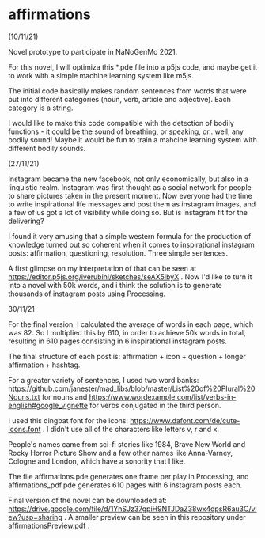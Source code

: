 # affirmations

(10/11/21)

Novel prototype to participate in NaNoGenMo 2021. 

For this novel, I will optimiza this *.pde file into a p5js code, and maybe get it to work with a simple machine learning system like m5js. 

The initial code basically makes random sentences from words that were put into different categories (noun, verb, article and adjective). Each category is a string. 

I would like to make this code compatible with the detection of bodily functions - it could be the sound of breathing, or speaking, or.. well, any bodily sound! 
Maybe it would be fun to train a mahcine learning system with different bodily sounds. 

(27/11/21)

Instagram became the new facebook, not only economically, but also in a linguistic realm. Instagram was first thought as a social network for people to share pictures taken in the present moment. Now everyone had the time to write inspirational life messages and post them as instagram images, and a few of us got a lot of visibility while doing so. But is instagram fit for the delivering?

I found it very amusing that a simple western formula for the production of knowledge turned out so coherent when it comes to inspirational instagram posts: affirmation, questioning, resolution. Three simple sentences. 

A first glimpse on my interpretation of that can be seen at https://editor.p5js.org/iverubini/sketches/seAX5ibyX . Now I'd like to turn it into a novel with 50k words, and i think the solution is to generate thousands of instagram posts using Processing. 

30/11/21

For the final version, I calculated the average of words in each page, which was 82. So I multiplied this by 610, in order to achieve 50k words in total, resulting in 610 pages consisting in 6 inspirational instagram posts. 

The final structure of each post is: affirmation + icon + question + longer affirmation + hashtag. 

For a greater variety of sentences, I used two word banks: https://github.com/janester/mad_libs/blob/master/List%20of%20Plural%20Nouns.txt for nouns and https://www.wordexample.com/list/verbs-in-english#google_vignette for verbs conjugated in the third person. 

I used this dingbat font for the icons: https://www.dafont.com/de/cute-icons.font . I didn't use all of the characters like letters v, r and x. 

People's names came from sci-fi stories like 1984, Brave New World and Rocky Horror Picture Show and a few other names like Anna-Varney, Cologne and London, which have a sonority that I like.

The file affirmations.pde generates one frame per play in Processing, and affirmations_pdf.pde generates 610 pages with 6 instagram posts each. 

Final version of the novel can be downloaded at: https://drive.google.com/file/d/1YhSJz37gpiH9NTJDaZ38wx4dpsR6au3C/view?usp=sharing . A smaller preview can be seen in this repository under affirmationsPreview.pdf .

